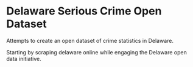 # Delaware Serious Crime Open Dataset

Attempts to create an open dataset of crime statistics in Delaware.

Starting by scraping delaware online while engaging the Delaware open data initiative.
